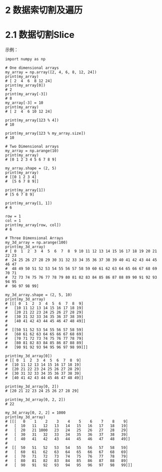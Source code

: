 # 2 数据索切割及遍历

# 2.1 数据切割Slice

示例：

	import numpy as np
	
	# One dimensional arrays
	my_array = np.array([2, 4, 6, 8, 12, 24])
	print(my_array)
	# [ 2  4  6  8 12 24]
	print(my_array[0])
	# 2
	print(my_array[-3])
	# 8
	my_array[-3] = 10
	print(my_array)
	# [ 2  4  6 10 12 24]
	
	print(my_array[123 % 4])
	# 10
	
	print(my_array[123 % my_array.size])
	# 10
	
	# Two Dimensional arrays
	my_array = np.arange(10)
	print(my_array)
	# [0 1 2 3 4 5 6 7 8 9]
	
	my_array.shape = (2, 5)
	print(my_array)
	# [[0 1 2 3 4]
	#  [5 6 7 8 9]]
	
	print(my_array[1])
	# [5 6 7 8 9]
	
	print(my_array[1, 1])
	# 6
	
	row = 1
	col = 1
	print(my_array[row, col])
	# 6
	
	# Three Dimensional Arrays
	my_3d_array = np.arange(100)
	print(my_3d_array)
	# [ 0  1  2  3  4  5  6  7  8  9 10 11 12 13 14 15 16 17 18 19 20 21 22 23
	#  24 25 26 27 28 29 30 31 32 33 34 35 36 37 38 39 40 41 42 43 44 45 46 47
	#  48 49 50 51 52 53 54 55 56 57 58 59 60 61 62 63 64 65 66 67 68 69 70 71
	#  72 73 74 75 76 77 78 79 80 81 82 83 84 85 86 87 88 89 90 91 92 93 94 95
	#  96 97 98 99]
	
	my_3d_array.shape = (2, 5, 10)
	print(my_3d_array)
	# [[[ 0  1  2  3  4  5  6  7  8  9]
	#   [10 11 12 13 14 15 16 17 18 19]
	#   [20 21 22 23 24 25 26 27 28 29]
	#   [30 31 32 33 34 35 36 37 38 39]
	#   [40 41 42 43 44 45 46 47 48 49]]
	#
	#  [[50 51 52 53 54 55 56 57 58 59]
	#   [60 61 62 63 64 65 66 67 68 69]
	#   [70 71 72 73 74 75 76 77 78 79]
	#   [80 81 82 83 84 85 86 87 88 89]
	#   [90 91 92 93 94 95 96 97 98 99]]]
	
	print(my_3d_array[0])
	# [[ 0  1  2  3  4  5  6  7  8  9]
	#  [10 11 12 13 14 15 16 17 18 19]
	#  [20 21 22 23 24 25 26 27 28 29]
	#  [30 31 32 33 34 35 36 37 38 39]
	#  [40 41 42 43 44 45 46 47 48 49]]
	
	print(my_3d_array[0, 2])
	# [20 21 22 23 24 25 26 27 28 29]
	
	print(my_3d_array[0, 2, 2])
	# 22
	
	my_3d_array[0, 2, 2] = 1000
	print(my_3d_array)
	# [[[   0    1    2    3    4    5    6    7    8    9]
	#   [  10   11   12   13   14   15   16   17   18   19]
	#   [  20   21 1000   23   24   25   26   27   28   29]
	#   [  30   31   32   33   34   35   36   37   38   39]
	#   [  40   41   42   43   44   45   46   47   48   49]]
	#
	#  [[  50   51   52   53   54   55   56   57   58   59]
	#   [  60   61   62   63   64   65   66   67   68   69]
	#   [  70   71   72   73   74   75   76   77   78   79]
	#   [  80   81   82   83   84   85   86   87   88   89]
	#   [  90   91   92   93   94   95   96   97   98   99]]]
